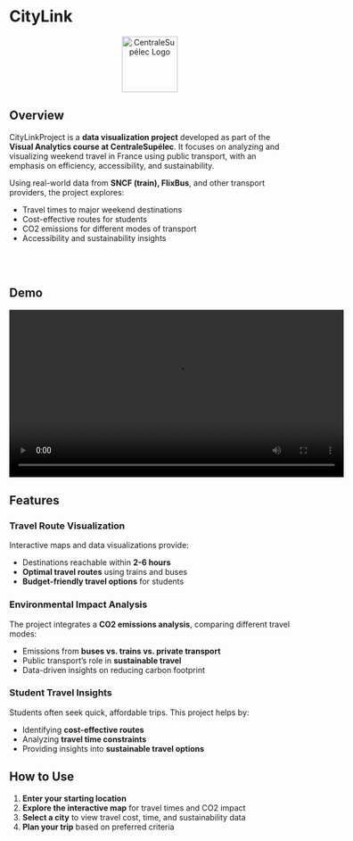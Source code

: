 # CityLink

<p align="center">
<img src="public/Logo_CentraleSupélec.svg.png" alt="CentraleSupélec Logo" width="100">
</p>

## Overview

CityLinkProject is a **data visualization project** developed as part of the **Visual Analytics course at CentraleSupélec**. It focuses on analyzing and visualizing weekend travel in France using public transport, with an emphasis on efficiency, accessibility, and sustainability.

Using real-world data from **SNCF (train), FlixBus**, and other transport providers, the project explores:

- Travel times to major weekend destinations
- Cost-effective routes for students
- CO2 emissions for different modes of transport
- Accessibility and sustainability insights

<br>
<br>

## Demo

<p align="center">
    <video width="600" controls>
        <source src="[public/demo.mp4](https://github.com/simoncoessens/CityLink/blob/main/public/demo.mp4)" type="video/mp4">
        Your browser does not support the video tag.
    </video>
</p>

## Features

### Travel Route Visualization

Interactive maps and data visualizations provide:

- Destinations reachable within **2-6 hours**
- **Optimal travel routes** using trains and buses
- **Budget-friendly travel options** for students

### Environmental Impact Analysis

The project integrates a **CO2 emissions analysis**, comparing different travel modes:

- Emissions from **buses vs. trains vs. private transport**
- Public transport’s role in **sustainable travel**
- Data-driven insights on reducing carbon footprint

### Student Travel Insights

Students often seek quick, affordable trips. This project helps by:

- Identifying **cost-effective routes**
- Analyzing **travel time constraints**
- Providing insights into **sustainable travel options**

## How to Use

1. **Enter your starting location**
2. **Explore the interactive map** for travel times and CO2 impact
3. **Select a city** to view travel cost, time, and sustainability data
4. **Plan your trip** based on preferred criteria
